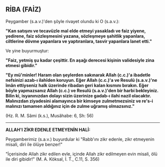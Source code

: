 ## RİBA (FAİZ)

Peygamber (s.a.v.)'den şöyle rivayet olundu ki O (s.a.v.):

**"Kan satışını ve tecavüzle mal elde etmeyi ya­sakladı ve faiz yiyene, yedirene, faiz sözleşmesi­ni yazana, sözleşmeye şahitlik yapanlara, ciltleri­ne dövme yapanlara ve yaptıranlara, tasvir ya­panlara lanet etti."**

Ve yine buyurmuştur:

**"Faiz, yetmiş şu kadar çeşittir. En aşağı dere­cesi kişinin validesiyle zina etmesi gibidir."**

**"Ey mü'minler! Haram olan şeylerden sakına­rak Allah (c.c.)'a ibadetle nefsinizi azab-ı ilahîden koruyun. Eğer Allah (c.c.)'a ve Resulü (s.a.v.)'ne îmân ettiyseniz halk üzerinde ribadan geri kalan kısmını bırakın. Eğer böyle yapmazsa­nız Allah (c.c.) ve Resulü (s.a.v.)'den bir harbi bekleyiniz. Bilin ki, isyanınızdan dolayı sizin üzerinize gadab-ı ilahi nazil olacaktır. Malınız­dan ziyadesini alamayınca bir kimseye zulmet­mezsiniz ve re's-i malınızı tamamen aldığınız için de zulme uğramış olmazsınız."**

(Hz. R. M. Sâmi (k.s.), Musâhabe: 6, Sh: 56)

<hr>

**ALLAH'I ZİKR EDENLE ETMEYENİN HALİ:**

Peygamberimiz (s.a.v.) buyurdular ki "Rabb'ını zikr edenle, zikr etmeyenin misali, diri ile ölüye benzer!"

"İçerisinde Allah zikr edilen evle, içinde Al­lah zikr edilmeyen evin misali, ölü ile diri gibi­dir!" (M. A. Köksal, İ. T., C.11, S. 356)
